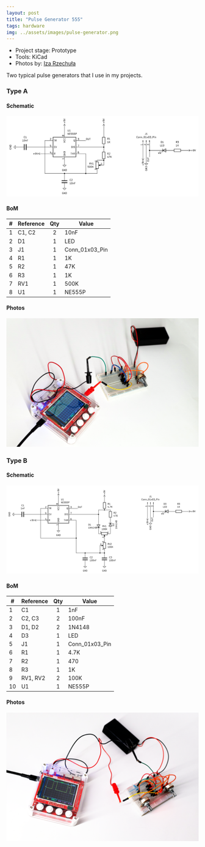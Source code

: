 ```yaml
---
layout: post
title: "Pulse Generator 555"
tags: hardware
img: ../assets/images/pulse-generator.png
---
```


- Project stage: Prototype
- Tools: KiCad
- Photos by: [Iza Rzechuła](https://www.iza.rzechula.pl/)

Two typical pulse generators that I use in my projects.

### Type A

#### Schematic

![pulse-generator-a-schematic.png](../assets/images/pulse-generator-a-schematic.png)

#### BoM

|#  |Reference|Qty|Value         |
|---|---------|:-:|--------------|
|1  |C1, C2   |2  |10nF          |
|2  |D1       |1  |LED           |
|3  |J1       |1  |Conn_01x03_Pin|
|4  |R1       |1  |1K            |
|5  |R2       |1  |47K           |
|6  |R3       |1  |1K            |
|7  |RV1      |1  |500K          |
|8  |U1       |1  |NE555P        |


#### Photos

![pulse-generator-a.png](../assets/images/pulse-generator-a.png)

### Type B

#### Schematic

![pulse-generator-b-schematic.png](../assets/images/pulse-generator-b-schematic.png)

#### BoM

|#  |Reference|Qty|Value         |
|---|---------|:-:|--------------|
|1  |C1       |1  |1nF           |
|2  |C2, C3   |2  |100nF         |
|3  |D1, D2   |2  |1N4148        |
|4  |D3       |1  |LED           |
|5  |J1       |1  |Conn_01x03_Pin|
|6  |R1       |1  |4.7K          |
|7  |R2       |1  |470           |
|8  |R3       |1  |1K            |
|9  |RV1, RV2 |2  |100K          |
|10 |U1       |1  |NE555P        |

#### Photos

![pulse-generator-b.png](../assets/images/pulse-generator-b.png)
